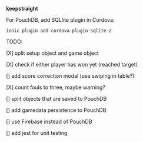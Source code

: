 **keepstraight**

For PouchDB, add SQLlite plugin in Cordova:

`ionic plugin add cordova-plugin-sqlite-2`

TODO:

[X] split setup object and game object

[X] check if either player has won yet (reached target)

[] add score correction modal (use swiping in table?)

[X] count fouls to three, maybe warning?

[] split objects that are saved to PouchDB

[] add gamedata persistence to PouchDB

[] use Firebase instead of PouchDB

[] add jest for unit testing

